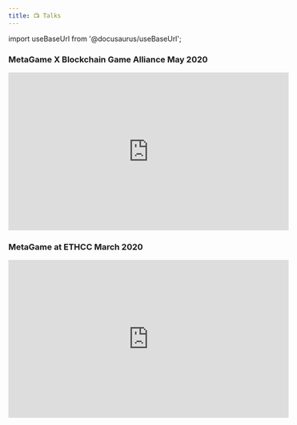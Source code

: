 ```yaml
---
title: 📺 Talks
---
```


import useBaseUrl from '@docusaurus/useBaseUrl';


### MetaGame X Blockchain Game Alliance May 2020
<iframe width="560" height="315" src="https://www.youtube-nocookie.com/embed/s9X94UXU8Oo?start=1144" frameborder="0" allow="accelerometer; autoplay; encrypted-media; gyroscope; picture-in-picture" allowfullscreen></iframe>

### MetaGame at ETHCC March 2020
<iframe width="560" height="315" src="https://www.youtube.com/embed/RkEych46Sic" frameborder="0" allow="accelerometer; autoplay; encrypted-media; gyroscope; picture-in-picture" allowfullscreen></iframe>
